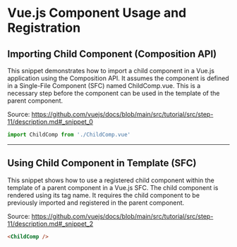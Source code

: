 # Vue.js Component Usage and Registration

## Importing Child Component (Composition API)

This snippet demonstrates how to import a child component in a Vue.js application using the Composition API. It assumes the component is defined in a Single-File Component (SFC) named ChildComp.vue. This is a necessary step before the component can be used in the template of the parent component.

Source: https://github.com/vuejs/docs/blob/main/src/tutorial/src/step-11/description.md#_snippet_0

```JavaScript
import ChildComp from './ChildComp.vue'
```

---

## Using Child Component in Template (SFC)

This snippet shows how to use a registered child component within the template of a parent component in a Vue.js SFC. The child component is rendered using its tag name.  It requires the child component to be previously imported and registered in the parent component.

Source: https://github.com/vuejs/docs/blob/main/src/tutorial/src/step-11/description.md#_snippet_2

```HTML
<ChildComp />
```

